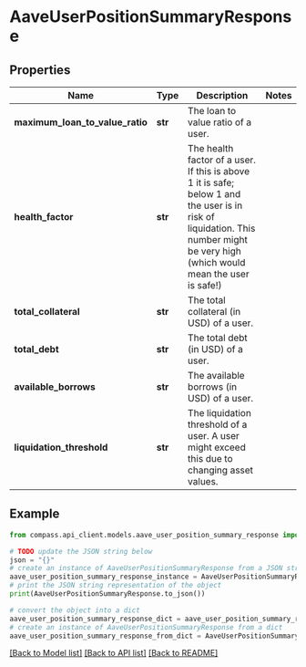 # AaveUserPositionSummaryResponse


## Properties

Name | Type | Description | Notes
------------ | ------------- | ------------- | -------------
**maximum_loan_to_value_ratio** | **str** | The loan to value ratio of a user. | 
**health_factor** | **str** | The health factor of a user. If this is above 1 it is safe; below 1 and the         user is in risk of liquidation. This number might be very high (which would mean the user is         safe!) | 
**total_collateral** | **str** | The total collateral (in USD) of a user. | 
**total_debt** | **str** | The total debt (in USD) of a user. | 
**available_borrows** | **str** | The available borrows (in USD) of a user. | 
**liquidation_threshold** | **str** | The liquidation threshold of a user. A user might exceed this due to changing         asset values. | 

## Example

```python
from compass.api_client.models.aave_user_position_summary_response import AaveUserPositionSummaryResponse

# TODO update the JSON string below
json = "{}"
# create an instance of AaveUserPositionSummaryResponse from a JSON string
aave_user_position_summary_response_instance = AaveUserPositionSummaryResponse.from_json(json)
# print the JSON string representation of the object
print(AaveUserPositionSummaryResponse.to_json())

# convert the object into a dict
aave_user_position_summary_response_dict = aave_user_position_summary_response_instance.to_dict()
# create an instance of AaveUserPositionSummaryResponse from a dict
aave_user_position_summary_response_from_dict = AaveUserPositionSummaryResponse.from_dict(aave_user_position_summary_response_dict)
```
[[Back to Model list]](../README.md#documentation-for-models) [[Back to API list]](../README.md#documentation-for-api-endpoints) [[Back to README]](../README.md)


